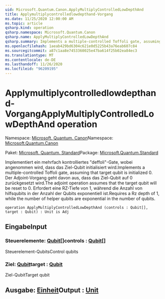 ```yaml
---
uid: Microsoft.Quantum.Canon.ApplyMultiplyControlledLowDepthAnd
title: Applymultiplycontrolledlowdepthand-Vorgang
ms.date: 11/25/2020 12:00:00 AM
ms.topic: article
qsharp.kind: operation
qsharp.namespace: Microsoft.Quantum.Canon
qsharp.name: ApplyMultiplyControlledLowDepthAnd
qsharp.summary: Implements a multiple-controlled Toffoli gate, assuming that target qubit is initialized 0.  The adjoint operation assumes that the target qubit will be reset to 0.  Requires a Rz depth of 1, while the number of helper qubits are exponential in the number of qubits.
ms.openlocfilehash: 1aeab429bd6304c621e0d5225b43a76eab607c84
ms.sourcegitcommit: a87c1aa8e7453360025e47ba614f25b02ea84ec3
ms.translationtype: MT
ms.contentlocale: de-DE
ms.lasthandoff: 11/26/2020
ms.locfileid: "96209195"
---
```

# <a name="applymultiplycontrolledlowdepthand-operation"></a><span data-ttu-id="998bc-102">Applymultiplycontrolledlowdepthand-Vorgang</span><span class="sxs-lookup"><span data-stu-id="998bc-102">ApplyMultiplyControlledLowDepthAnd operation</span></span>

<span data-ttu-id="998bc-103">Namespace: [Microsoft. Quantum. Canon](xref:Microsoft.Quantum.Canon)</span><span class="sxs-lookup"><span data-stu-id="998bc-103">Namespace: [Microsoft.Quantum.Canon](xref:Microsoft.Quantum.Canon)</span></span>

<span data-ttu-id="998bc-104">Paket: [Microsoft. Quantum. Standard](https://nuget.org/packages/Microsoft.Quantum.Standard)</span><span class="sxs-lookup"><span data-stu-id="998bc-104">Package: [Microsoft.Quantum.Standard](https://nuget.org/packages/Microsoft.Quantum.Standard)</span></span>


<span data-ttu-id="998bc-105">Implementiert ein mehrfach kontrolliertes "deffoli"-Gate, wobei angenommen wird, dass das Ziel-Qubit initialisiert wird.</span><span class="sxs-lookup"><span data-stu-id="998bc-105">Implements a multiple-controlled Toffoli gate, assuming that target qubit is initialized 0.</span></span>  <span data-ttu-id="998bc-106">Der Adjoint-Vorgang geht davon aus, dass das Ziel-Qubit auf 0 zurückgesetzt wird.</span><span class="sxs-lookup"><span data-stu-id="998bc-106">The adjoint operation assumes that the target qubit will be reset to 0.</span></span>  <span data-ttu-id="998bc-107">Erfordert eine RZ-Tiefe von 1, während die Anzahl von hilfsqubits in der Anzahl der Qubits exponentiell ist.</span><span class="sxs-lookup"><span data-stu-id="998bc-107">Requires a Rz depth of 1, while the number of helper qubits are exponential in the number of qubits.</span></span>

```qsharp
operation ApplyMultiplyControlledLowDepthAnd (controls : Qubit[], target : Qubit) : Unit is Adj
```


## <a name="input"></a><span data-ttu-id="998bc-108">Eingabe</span><span class="sxs-lookup"><span data-stu-id="998bc-108">Input</span></span>

### <a name="controls--qubit"></a><span data-ttu-id="998bc-109">Steuerelemente: [Qubit](xref:microsoft.quantum.lang-ref.qubit)[]</span><span class="sxs-lookup"><span data-stu-id="998bc-109">controls : [Qubit](xref:microsoft.quantum.lang-ref.qubit)[]</span></span>

<span data-ttu-id="998bc-110">Steuerelement-Qubits</span><span class="sxs-lookup"><span data-stu-id="998bc-110">Control qubits</span></span>


### <a name="target--qubit"></a><span data-ttu-id="998bc-111">Ziel: [Qubit](xref:microsoft.quantum.lang-ref.qubit)</span><span class="sxs-lookup"><span data-stu-id="998bc-111">target : [Qubit](xref:microsoft.quantum.lang-ref.qubit)</span></span>

<span data-ttu-id="998bc-112">Ziel-Qubit</span><span class="sxs-lookup"><span data-stu-id="998bc-112">Target qubit</span></span>



## <a name="output--unit"></a><span data-ttu-id="998bc-113">Ausgabe: [Einheit](xref:microsoft.quantum.lang-ref.unit)</span><span class="sxs-lookup"><span data-stu-id="998bc-113">Output : [Unit](xref:microsoft.quantum.lang-ref.unit)</span></span>

